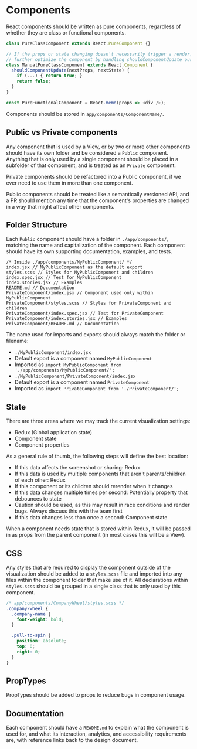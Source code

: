 # Components

React components should be written as pure components, regardless of whether
they are class or functional components.

```js
class PureClassComponent extends React.PureComponent {}

// If the props or state changing doesn't necessarily trigger a render, we can
// further optimize the component by handling shouldComponentUpdate ourselves.
class ManualPureClassComponent extends React.Component {
  shouldComponentUpdate(nextProps, nextState) {
    if (...) { return true; }
    return false;
  }
}

const PureFunctionalComponent = React.memo(props => <div />);
```

Components should be stored in `app/components/ComponentName/`.

## Public vs Private components

Any component that is used by a View, or by two or more other components should
have its own folder and be considered a `Public` component. Anything that is
only used by a single component should be placed in a subfolder of that component, and
is treated as an `Private` component.

Private components should be refactored into a Public component, if we ever
need to use them in more than one component.

Public components should be treated like a semantically versioned API, and a PR
should mention any time that the component's properties are changed in a way
that might affect other components.

## Folder Structure

Each `Public` component should have a folder in `./app/components/`, matching the name
and capitalization of the component. Each component should have its own supporting
documentation, examples, and tests.

```
/* Inside ./app/components/MyPublicComponent/ */
index.jsx // MyPublicComponent as the default export
styles.scss // Styles for MyPublicComponent and children
index.spec.jsx // Test for MyPublicComponent
index.stories.jsx // Examples
README.md // Documentation
PrivateComponent/index.jsx // Component used only within MyPublicComponent
PrivateComponent/styles.scss // Styles for PrivateComponent and children
PrivateComponent/index.spec.jsx // Test for PrivateComponent
PrivateComponent/index.stories.jsx // Examples
PrivateComponent/README.md // Documentation
```

The name used for imports and exports should always match the folder or filename:

* `./MyPublicComponent/index.jsx`
 * Default export is a component named `MyPublicComponent`
 * Imported as `import MyPublicComponent from './app/components/MyPublicComponent/';`
* `./MyPublicComponent/PrivateComponent/index.jsx`
 * Default export is a component named `PrivateComponent`
 * Imported as `import PrivateComponent from './PrivateComponent/';`

## State

There are three areas where we may track the current visualization settings:

* Redux (Global application state)
* Component state
* Component properties

As a general rule of thumb, the following steps will define the best location:

* If this data affects the screenshot or sharing: Redux
* If this data is used by multiple components that aren't parents/children of each other: Redux
* If this component or its children should rerender when it changes
 * If this data changes multiple times per second: Potentially property that debounces to state
  * Caution should be used, as this may result in race conditions and render bugs. Always discuss this with the team first
 * If this data changes less than once a second: Component state

When a component needs state that is stored within Redux, it will be passed in
as props from the parent component (in most cases this will be a View).

## CSS

Any styles that are required to display the component outside of the visualization
should be added to a `styles.scss` file and imported into any files within the
component folder that make use of it. All declarations within `styles.scss`
should be grouped in a single class that is only used by this component.

```css
/* app/components/CompanyWheel/styles.scss */
.company-wheel {
  .company-name {
    font-weight: bold;
  }

  .pull-to-spin {
    position: absolute;
    top: 0;
    right: 0;
  }
}
```

## PropTypes

PropTypes should be added to props to reduce bugs in component usage.

## Documentation

Each component should have a `README.md` to explain what the component is used
for, and what its interaction, analytics, and accessibility requirements are,
with reference links back to the design document.

